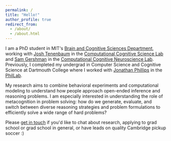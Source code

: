 ```yaml
---
permalink: /
title: "Hello!"
author_profile: true
redirect_from: 
  - /about/
  - /about.html
---
```


I am a PhD student in MIT's [Brain and Cognitive Sciences Department](https://bcs.mit.edu/), working with [Josh Tenenbaum](https://cocosci.mit.edu/josh) in the [Computational Cognitive Science Lab](https://cocosci.mit.edu/) and [Sam Gershman](https://gershmanlab.com/people/sam.html) in the [Computational Cognitive Neuroscience Lab](https://gershmanlab.com/). Previously, I completed my undergrad in Computer Science and Cognitive Science at Dartmouth College where I worked with [Jonathan Phillips](https://phillab.host.dartmouth.edu/phillips.html) in the [PhilLab](https://phillab.host.dartmouth.edu/). 

My research aims to combine behavioral experiments and computational modeling to understand how people approach open-ended inference and reasoning problems. I am especially interested in understanding the role of metacognition in problem solving: how do we generate, evaluate, and switch between diverse reasoning strategies and problem formulations to efficiently solve a wide range of hard problems? 

Please [get in touch](mailto:temills@mit.edu) if you'd like to chat about research, applying to grad school or grad school in general, or have leads on quality Cambridge pickup soccer :)
